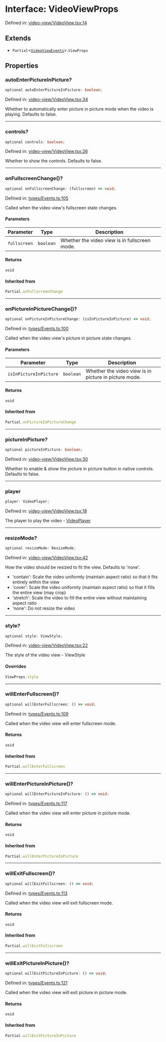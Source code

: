# Interface: VideoViewProps

Defined in: [video-view/VideoView.tsx:14](https://github.com/TheWidlarzGroup/react-native-video/blob/af801fa4d9043aca201183cd46f4c2b7b6814b4d/packages/react-native-video/src/core/video-view/VideoView.tsx#L14)

## Extends

- `Partial`\<[`VideoViewEvents`](VideoViewEvents.md)\>.`ViewProps`

## Properties

### autoEnterPictureInPicture?

```ts
optional autoEnterPictureInPicture: boolean;
```

Defined in: [video-view/VideoView.tsx:34](https://github.com/TheWidlarzGroup/react-native-video/blob/af801fa4d9043aca201183cd46f4c2b7b6814b4d/packages/react-native-video/src/core/video-view/VideoView.tsx#L34)

Whether to automatically enter picture in picture mode when the video is playing. Defaults to false.

***

### controls?

```ts
optional controls: boolean;
```

Defined in: [video-view/VideoView.tsx:26](https://github.com/TheWidlarzGroup/react-native-video/blob/af801fa4d9043aca201183cd46f4c2b7b6814b4d/packages/react-native-video/src/core/video-view/VideoView.tsx#L26)

Whether to show the controls. Defaults to false.

***

### onFullscreenChange()?

```ts
optional onFullscreenChange: (fullscreen) => void;
```

Defined in: [types/Events.ts:105](https://github.com/TheWidlarzGroup/react-native-video/blob/af801fa4d9043aca201183cd46f4c2b7b6814b4d/packages/react-native-video/src/core/types/Events.ts#L105)

Called when the video view's fullscreen state changes.

#### Parameters

| Parameter | Type | Description |
| ------ | ------ | ------ |
| `fullscreen` | `boolean` | Whether the video view is in fullscreen mode. |

#### Returns

`void`

#### Inherited from

```ts
Partial.onFullscreenChange
```

***

### onPictureInPictureChange()?

```ts
optional onPictureInPictureChange: (isInPictureInPicture) => void;
```

Defined in: [types/Events.ts:100](https://github.com/TheWidlarzGroup/react-native-video/blob/af801fa4d9043aca201183cd46f4c2b7b6814b4d/packages/react-native-video/src/core/types/Events.ts#L100)

Called when the video view's picture in picture state changes.

#### Parameters

| Parameter | Type | Description |
| ------ | ------ | ------ |
| `isInPictureInPicture` | `boolean` | Whether the video view is in picture in picture mode. |

#### Returns

`void`

#### Inherited from

```ts
Partial.onPictureInPictureChange
```

***

### pictureInPicture?

```ts
optional pictureInPicture: boolean;
```

Defined in: [video-view/VideoView.tsx:30](https://github.com/TheWidlarzGroup/react-native-video/blob/af801fa4d9043aca201183cd46f4c2b7b6814b4d/packages/react-native-video/src/core/video-view/VideoView.tsx#L30)

Whether to enable & show the picture in picture button in native controls. Defaults to false.

***

### player

```ts
player: VideoPlayer;
```

Defined in: [video-view/VideoView.tsx:18](https://github.com/TheWidlarzGroup/react-native-video/blob/af801fa4d9043aca201183cd46f4c2b7b6814b4d/packages/react-native-video/src/core/video-view/VideoView.tsx#L18)

The player to play the video - [VideoPlayer](../classes/VideoPlayer.md)

***

### resizeMode?

```ts
optional resizeMode: ResizeMode;
```

Defined in: [video-view/VideoView.tsx:42](https://github.com/TheWidlarzGroup/react-native-video/blob/af801fa4d9043aca201183cd46f4c2b7b6814b4d/packages/react-native-video/src/core/video-view/VideoView.tsx#L42)

How the video should be resized to fit the view. Defaults to 'none'.
- 'contain': Scale the video uniformly (maintain aspect ratio) so that it fits entirely within the view
- 'cover': Scale the video uniformly (maintain aspect ratio) so that it fills the entire view (may crop)
- 'stretch': Scale the video to fill the entire view without maintaining aspect ratio
- 'none': Do not resize the video

***

### style?

```ts
optional style: ViewStyle;
```

Defined in: [video-view/VideoView.tsx:22](https://github.com/TheWidlarzGroup/react-native-video/blob/af801fa4d9043aca201183cd46f4c2b7b6814b4d/packages/react-native-video/src/core/video-view/VideoView.tsx#L22)

The style of the video view - ViewStyle

#### Overrides

```ts
ViewProps.style
```

***

### willEnterFullscreen()?

```ts
optional willEnterFullscreen: () => void;
```

Defined in: [types/Events.ts:109](https://github.com/TheWidlarzGroup/react-native-video/blob/af801fa4d9043aca201183cd46f4c2b7b6814b4d/packages/react-native-video/src/core/types/Events.ts#L109)

Called when the video view will enter fullscreen mode.

#### Returns

`void`

#### Inherited from

```ts
Partial.willEnterFullscreen
```

***

### willEnterPictureInPicture()?

```ts
optional willEnterPictureInPicture: () => void;
```

Defined in: [types/Events.ts:117](https://github.com/TheWidlarzGroup/react-native-video/blob/af801fa4d9043aca201183cd46f4c2b7b6814b4d/packages/react-native-video/src/core/types/Events.ts#L117)

Called when the video view will enter picture in picture mode.

#### Returns

`void`

#### Inherited from

```ts
Partial.willEnterPictureInPicture
```

***

### willExitFullscreen()?

```ts
optional willExitFullscreen: () => void;
```

Defined in: [types/Events.ts:113](https://github.com/TheWidlarzGroup/react-native-video/blob/af801fa4d9043aca201183cd46f4c2b7b6814b4d/packages/react-native-video/src/core/types/Events.ts#L113)

Called when the video view will exit fullscreen mode.

#### Returns

`void`

#### Inherited from

```ts
Partial.willExitFullscreen
```

***

### willExitPictureInPicture()?

```ts
optional willExitPictureInPicture: () => void;
```

Defined in: [types/Events.ts:121](https://github.com/TheWidlarzGroup/react-native-video/blob/af801fa4d9043aca201183cd46f4c2b7b6814b4d/packages/react-native-video/src/core/types/Events.ts#L121)

Called when the video view will exit picture in picture mode.

#### Returns

`void`

#### Inherited from

```ts
Partial.willExitPictureInPicture
```
